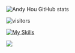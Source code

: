 <!-- [![GitHub WidgetBox](https://github-widgetbox.vercel.app/api/profile?username=it-andy-hou&data=followers,repositories,stars,commits)](https://github.com/it-andy-hou) -->

![Andy Hou GitHub stats](https://github-readme-stats.vercel.app/api?username=it-andy-hou&show_icons=true&theme=tokyonight)

<!-- 访问计数 -->
![visitors](https://visitor-badge.glitch.me/badge?page_id=it-andy-hou&left_color=green&right_color=red)

[![My Skills](https://skillicons.dev/icons?i=linux,bash,md,&theme=light)]()

![](https://github-profile-summary-cards.vercel.app/api/cards/profile-details?username=it-andy-hou&theme=monokai)


<!--
**it-andy-hou/it-andy-hou** is a ✨ _special_ ✨ repository because its `README.md` (this file) appears on your GitHub profile.

Here are some ideas to get you started:

- 🔭 I’m currently working on ...
- 🌱 I’m currently learning ...
- 👯 I’m looking to collaborate on ...
- 🤔 I’m looking for help with ...
- 💬 Ask me about ...
- 📫 How to reach me: ...
- 😄 Pronouns: ...
- ⚡ Fun fact: ...
-->
